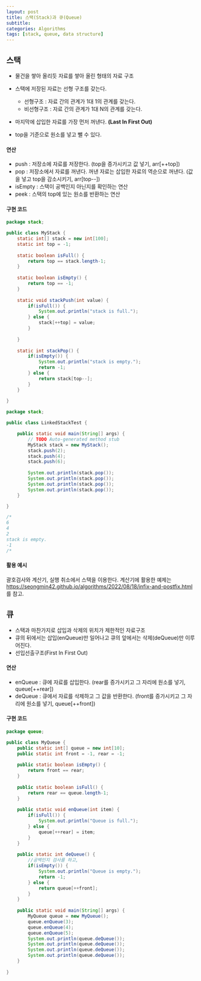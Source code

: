 ```yaml
---
layout: post
title: 스택(Stack)과 큐(Queue)
subtitle: 
categories: Algorithms
tags: [stack, queue, data structure]
---
```


## 스택

- 물건을 쌓아 올리듯 자료를 쌓아 올린 형태의 자료 구조
- 스택에 저장된 자료는 선형 구조를 갖는다.
  - 선형구조 : 자료 간의 관계가 1대 1의 관계를 갖는다.
  - 비선형구조 : 자료 간의 관계가 1대 N의 관계를 갖는다.

- 마지막에 삽입한 자료를 가장 먼저 꺼낸다. **(Last In First Out)**
- top을 기준으로 원소를 넣고 뺄 수 있다.


#### 연산
- push : 저장소에 자료를 저장한다. (top을 증가시키고 값 넣기, arr[++top])
- pop : 저장소에서 자료를 꺼낸다. 꺼낸 자료는 삽입한 자료의 역순으로 꺼낸다. (값을 넣고 top을 감소시키기,  arr[top--])
- isEmpty : 스택이 공백인지 아닌지를 확인하는 연산
- peek : 스택의 top에 있는 원소를 반환하는 연산


#### 구현 코드


```java
package stack;

public class MyStack {
	static int[] stack = new int[100];
	static int top = -1;
	
	static boolean isFull() {
		return top == stack.length-1;
	}
	
	static boolean isEmpty() {
		return top == -1;
	}
	
	static void stackPush(int value) {
		if(isFull()) {
			System.out.println("stack is full.");
		} else {
			stack[++top] = value;
		}
		
	}
	
	static int stackPop() {
		if(isEmpty()) {
			System.out.println("stack is empty.");
			return -1;
		} else {
			return stack[top--];
		}
	}
	
}

```

```java
package stack;

public class LinkedStackTest {

	public static void main(String[] args) {
		// TODO Auto-generated method stub
		MyStack stack = new MyStack();
		stack.push(2);
		stack.push(4);
		stack.push(6);
		
		System.out.println(stack.pop());
		System.out.println(stack.pop());
		System.out.println(stack.pop());
		System.out.println(stack.pop());
	}

}

/*
6
4
2
stack is empty.
-1
/*
```

#### 활용 예시

괄호검사와 계산기, 실행 취소에서 스택을 이용한다. 계산기에 활용한 예제는 
https://seongmin42.github.io/algorithms/2022/08/18/infix-and-postfix.html
를 참고.

## 큐

- 스택과 마찬가지로 삽입과 삭제의 위치가 제한적인 자료구조
- 큐의 뒤에서는 삽입(enQueue)만 일어나고 큐의 앞에서는 삭제(deQueue)만 이루어진다.
- 선입선출구조(First In First Out)

#### 연산

- enQueue : 큐에 자료를 삽입한다. (rear를 증가시키고 그 자리에 원소를 넣기, queue[++rear])
- deQueue : 큐에서 자료를 삭제하고 그 값을 반환한다. (front를 증가시키고 그 자리에 원소를 넣기, queue[++front])


#### 구현 코드

```java
package queue;

public class MyQueue {
	public static int[] queue = new int[10];
	public static int front = -1, rear = -1;
	
	public static boolean isEmpty() {
		return front == rear;
	}
	
	public static boolean isFull() {
		return rear == queue.length-1;
	}
	
	public static void enQueue(int item) {
		if(isFull()) {
			System.out.println("Queue is full.");
		} else {			
			queue[++rear] = item;
		}
	}
	
	public static int deQueue() {
		//공백인지 검사를 하고,
		if(isEmpty()) {
			System.out.println("Queue is empty.");
			return -1;
		} else {
			return queue[++front];
		}		
	}
	
	public static void main(String[] args) {
		MyQueue queue = new MyQueue();
		queue.enQueue(3);
		queue.enQueue(4);
		queue.enQueue(5);
		System.out.println(queue.deQueue());
		System.out.println(queue.deQueue());
		System.out.println(queue.deQueue());
		System.out.println(queue.deQueue());		
	}
	
}

```

